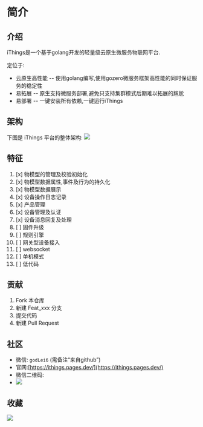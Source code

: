 # 简介
## 介绍
iThings是一个基于golang开发的轻量级云原生微服务物联网平台.  
   
定位于:
* 云原生高性能 -- 使用golang编写,使用gozero微服务框架高性能的同时保证服务的稳定性
* 易拓展 -- 原生支持微服务部署,避免只支持集群模式后期难以拓展的尴尬
* 易部署 -- 一键安装所有依赖,一键运行iThings

## 架构
下图是 iThings 平台的整体架构:
<img src="/assets/img/things/ithings架构图.png">

## 特征
1. [x] 物模型的管理及校验初始化
2. [x] 物模型数据属性,事件及行为的持久化
3. [x] 物模型数据展示
4. [x] 设备操作日志记录
5. [x] 产品管理
6. [x] 设备管理及认证
7. [x] 设备消息回复及处理
8. [ ] 固件升级
9. [ ] 规则引擎
10. [ ] 网关型设备接入
11. [ ] websocket
12. [ ] 单机模式
13. [ ] 低代码

## 贡献

1.  Fork 本仓库
2.  新建 Feat_xxx 分支
3.  提交代码
4.  新建 Pull Request

## 社区
- 微信: `godLei6` (需备注“来自github”)
- 官网:[https://ithings.pages.dev/](https://ithings.pages.dev/)
- 微信二维码:
- <img src="/assets/img/things/微信二维码2.jpg">
## 收藏
<img src="https://starchart.cc/i4de/ithings.svg">